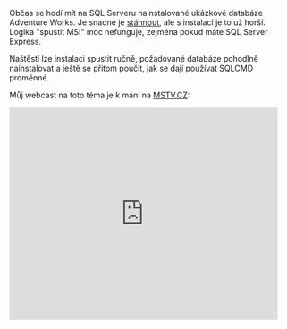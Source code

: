 <!-- dcterms:identifier = aspnetcz#247 -->
<!-- dcterms:title = Instalace ukázkových databází na SQL Server 2008 -->
<!-- dcterms:abstract = Občas se hodí mít na SQL Serveru nainstalované ukázkové databáze Adventure Works. Je snadné je stáhnout, ale s instalací je to už horší. Logika "spustit MSI" moc nefunguje, zejména pokud máte SQL Server Express. -->
<!-- np9:categoryId = 7 -->
<!-- x4w:category = Software -->
<!-- np9:authorId = 1 -->
<!-- np9:authorEmail = michal.valasek@altairis.cz -->
<!-- dcterms:creator = Michal Altair Valášek -->
<!-- dcterms:created = 2009-11-24T11:23:58.58+01:00 -->
<!-- dcterms:date = 2009-11-24T11:23:58.58+01:00 -->

Občas se hodí mít na SQL Serveru nainstalované ukázkové databáze Adventure Works. Je snadné je [stáhnout](http://msftdbprodsamples.codeplex.com/), ale s instalací je to už horší. Logika "spustit MSI" moc nefunguje, zejména pokud máte SQL Server Express.

Naštěstí lze instalaci spustit ručně, požadované databáze pohodlně nainstalovat a ještě se přitom poučit, jak se dají používat SQLCMD proměnné.

Můj webcast na toto téma je k mání na [MSTV.CZ](http://www.mstv.cz/vyvojari/videos/321/Instalace-ukazkovych-databazi-SQL-Serveru):

<iframe height="380" src="http://www.mstv.cz/player/321/Instalace-ukazkovych-databazi-SQL-Serveru" frameborder="0" width="480" scrolling="no"></iframe>
